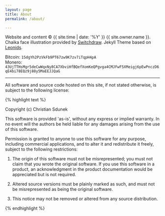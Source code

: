 ```yaml
---
layout: page
title: About
permalink: /about/

---
```


Website and content &copy; {{ site.time | date: '%Y' }} {{ site.owner.name }}.  
Chaika face illustration provided by [Switchdraw](https://switchdraw.deviantart.com/art/CHAIKA-s-Face-456893291). Jekyll Theme based on [Leonids](https://github.com/renyuanz/leonids).

Bitcoin: `15dgYh2PzVkFb9PT67zw9K7zv7iTqpH4pA`  
Monero: `43UjTTHsMgr5deCwWqxNy8CA7XbviHfBQefXomKeQPgvga4CMJFwF5XMeigj6pEwPnczD6qE4bi78EQz9j88y5MaEEJJQaG`

---

All software and source code hosted on this site, if not stated otherwise, is subject to the following license:

{% highlight text %}

Copyright (c) Christian Sdunek

This software is provided 'as-is', without any express or implied warranty. In no event will the authors be held liable for any damages arising from the use of this software.

Permission is granted to anyone to use this software for any purpose, including commercial applications, and to alter it and redistribute it freely, subject to the following restrictions:

1. The origin of this software must not be misrepresented; you must not claim that you wrote the original software. If you use this software in a product, an acknowledgment in the product documentation would be appreciated but is not required.

2. Altered source versions must be plainly marked as such, and must not be misrepresented as being the original software.

3. This notice may not be removed or altered from any source distribution.

{% endhighlight %}
